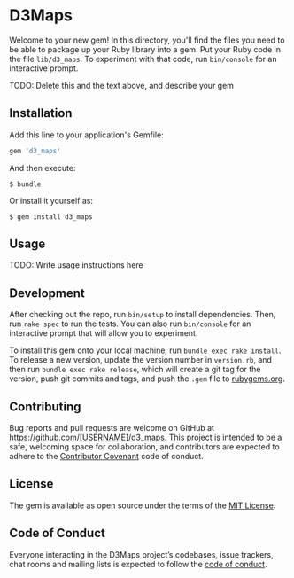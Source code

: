 # D3Maps

Welcome to your new gem! In this directory, you'll find the files you need to be able to package up your Ruby library into a gem. Put your Ruby code in the file `lib/d3_maps`. To experiment with that code, run `bin/console` for an interactive prompt.

TODO: Delete this and the text above, and describe your gem

## Installation

Add this line to your application's Gemfile:

```ruby
gem 'd3_maps'
```

And then execute:

    $ bundle

Or install it yourself as:

    $ gem install d3_maps

## Usage

TODO: Write usage instructions here

## Development

After checking out the repo, run `bin/setup` to install dependencies. Then, run `rake spec` to run the tests. You can also run `bin/console` for an interactive prompt that will allow you to experiment.

To install this gem onto your local machine, run `bundle exec rake install`. To release a new version, update the version number in `version.rb`, and then run `bundle exec rake release`, which will create a git tag for the version, push git commits and tags, and push the `.gem` file to [rubygems.org](https://rubygems.org).

## Contributing

Bug reports and pull requests are welcome on GitHub at https://github.com/[USERNAME]/d3_maps. This project is intended to be a safe, welcoming space for collaboration, and contributors are expected to adhere to the [Contributor Covenant](http://contributor-covenant.org) code of conduct.

## License

The gem is available as open source under the terms of the [MIT License](https://opensource.org/licenses/MIT).

## Code of Conduct

Everyone interacting in the D3Maps project’s codebases, issue trackers, chat rooms and mailing lists is expected to follow the [code of conduct](https://github.com/[USERNAME]/d3_maps/blob/master/CODE_OF_CONDUCT.md).
